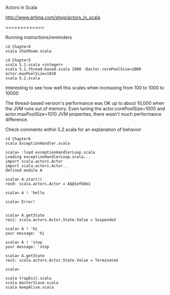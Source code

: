 Actors in Scala

http://www.artima.com/shop/actors_in_scala


=============

Running instructions/reminders

```Shell
cd Chapter4
scala ChatRoom.scala
```

```Shell
cd Chapter5
scala 5.1.scala <integer>
scala 5.1.thread-based.scala 1000 -Dactor.corePoolSize=1000 actor.maxPoolSize=1010
scala 5.2.scala
```
Interesting to see how well this scales when increasing from 100 to 1000 to 10000

The thread-based version's performance was OK up to about 10,000 when the JVM runs out of memory. Even tuning the actor.corePoolSize=1000 and actor.maxPoolSize=1010 JVM properties, there wasn't much performance difference.

Check comments within 5.2.scala for an explanation of behavior


```Shell
cd Chapter6
scala ExceptionHandler.scala
```

```
scala> :load exceptionHandlerLoop.scala
Loading exceptionHandlerLoop.scala...
import scala.actors.Actor
import scala.actors.Actor._
defined module A

scala> A.start()
res0: scala.actors.Actor = A$@1efbbb1

scala> A ! 'hello

scala> Error!


scala> A.getState
res2: scala.actors.Actor.State.Value = Suspended

scala> A ! 'hi
your message: 'hi

scala> A ! 'stop
your message: 'stop

scala> A.getState
res5: scala.actors.Actor.State.Value = Terminated

scala> 
```

```Shell
scala trapExit.scala
scala masterSlave.scala
scala keepAlive.scala
```